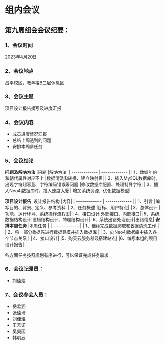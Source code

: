 # 组内会议

## 第九周组会会议纪要：

### 1、会议时间

2023年4月20日

### 2、会议地点

昌平校区，教学楼B二层休息区

### 3、会议主题

项目设计报告撰写及进度汇报

### 4、会议内容
- 成员进度情况汇报
- 总结上周遇到的问题
- 安排本周周任务

### 5、会议结论
**问题及解决方法**
|问题  |解决方法|
| ------------- | ------------- |
| 1、数据年份和朝代属性对应不上     |数据清洗和转换、建立映射表|
| 2、插入MySQL数据库时，出现字符超容量、字符编码错误等问题    |修改数据库配置、处理特殊字符|
| 3、插入Neo4j数据库时，插入速度太慢 | 增加系统资源、优化数据模型|

**项目设计报告**
|设计报告结构  |内容|
| ------------- | ------------- |
| 1、引言     |编写目的、背景、定义、参考资料|
| 2、任务概述    |目标、用户特点|
| 3、总体设计 | 功能、运行环境、系统操作流程图|
| 4、接口设计|外部接口、内部接口|
|5、系统数据结构设计|逻辑结构设计、物理结构设计|
|6、系统出错处理设计|出错信息|
**安排本周任务**
|本周任务  |
| ------------- | 
| 1、继续完成数据爬取和数据清洗工作    |
| 2、将一部分数据先进行数据建模并插入数据库   |
| 3、向Neo4j数据库中插入各个节点关系 | 
| 4、接口设计|
|5、购买云服务器及搭建站点|
|6、编写本组的项目设计报告|



各方面任务按照规划有序进行，可以保证完成任务需求

### 6、会议记录员：

- 刘佳煜

### 7、会议参会人员：

- 岳孟涵
- 张佳琦
- 刘佳煜
- 王艺诺
- 吴昊函
- 韩明辰